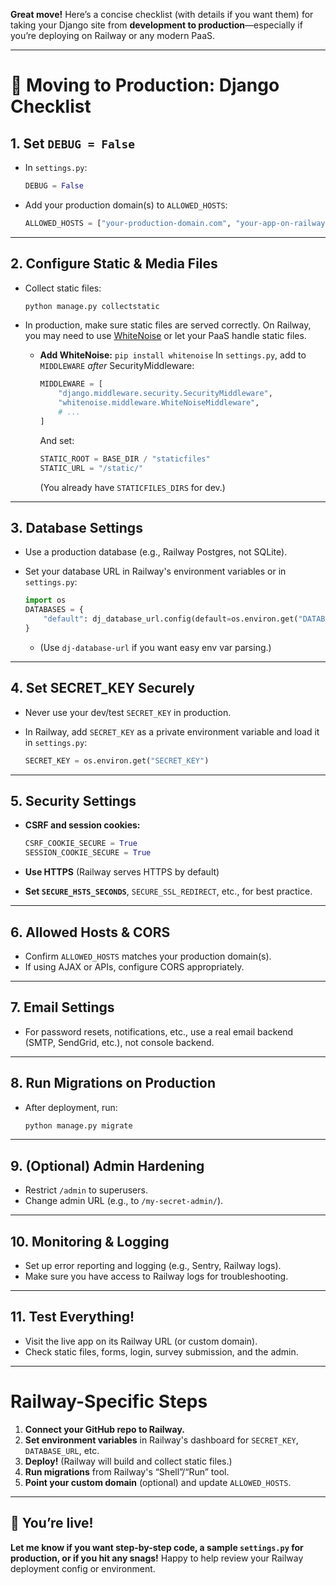 **Great move!** Here’s a concise checklist (with details if you want them) for taking your Django site from **development to production**—especially if you’re deploying on Railway or any modern PaaS.

---

# 🚀 Moving to Production: Django Checklist

## 1. **Set `DEBUG = False`**

* In `settings.py`:

  ```python
  DEBUG = False
  ```
* Add your production domain(s) to `ALLOWED_HOSTS`:

  ```python
  ALLOWED_HOSTS = ["your-production-domain.com", "your-app-on-railway.app"]
  ```

---

## 2. **Configure Static & Media Files**

* Collect static files:

  ```bash
  python manage.py collectstatic
  ```
* In production, make sure static files are served correctly. On Railway, you may need to use [WhiteNoise](https://whitenoise.evans.io/) or let your PaaS handle static files.

  * **Add WhiteNoise:**
    `pip install whitenoise`
    In `settings.py`, add to `MIDDLEWARE` *after* SecurityMiddleware:

    ```python
    MIDDLEWARE = [
        "django.middleware.security.SecurityMiddleware",
        "whitenoise.middleware.WhiteNoiseMiddleware",
        # ...
    ]
    ```

    And set:

    ```python
    STATIC_ROOT = BASE_DIR / "staticfiles"
    STATIC_URL = "/static/"
    ```

    (You already have `STATICFILES_DIRS` for dev.)

---

## 3. **Database Settings**

* Use a production database (e.g., Railway Postgres, not SQLite).
* Set your database URL in Railway's environment variables or in `settings.py`:

  ```python
  import os
  DATABASES = {
      "default": dj_database_url.config(default=os.environ.get("DATABASE_URL"))
  }
  ```

  * (Use `dj-database-url` if you want easy env var parsing.)

---

## 4. **Set SECRET\_KEY Securely**

* Never use your dev/test `SECRET_KEY` in production.
* In Railway, add `SECRET_KEY` as a private environment variable and load it in `settings.py`:

  ```python
  SECRET_KEY = os.environ.get("SECRET_KEY")
  ```

---

## 5. **Security Settings**

* **CSRF and session cookies:**

  ```python
  CSRF_COOKIE_SECURE = True
  SESSION_COOKIE_SECURE = True
  ```
* **Use HTTPS** (Railway serves HTTPS by default)
* **Set `SECURE_HSTS_SECONDS`**, `SECURE_SSL_REDIRECT`, etc., for best practice.

---

## 6. **Allowed Hosts & CORS**

* Confirm `ALLOWED_HOSTS` matches your production domain(s).
* If using AJAX or APIs, configure CORS appropriately.

---

## 7. **Email Settings**

* For password resets, notifications, etc., use a real email backend (SMTP, SendGrid, etc.), not console backend.

---

## 8. **Run Migrations on Production**

* After deployment, run:

  ```bash
  python manage.py migrate
  ```

---

## 9. **(Optional) Admin Hardening**

* Restrict `/admin` to superusers.
* Change admin URL (e.g., to `/my-secret-admin/`).

---

## 10. **Monitoring & Logging**

* Set up error reporting and logging (e.g., Sentry, Railway logs).
* Make sure you have access to Railway logs for troubleshooting.

---

## 11. **Test Everything!**

* Visit the live app on its Railway URL (or custom domain).
* Check static files, forms, login, survey submission, and the admin.

---

# **Railway-Specific Steps**

1. **Connect your GitHub repo to Railway.**
2. **Set environment variables** in Railway's dashboard for `SECRET_KEY`, `DATABASE_URL`, etc.
3. **Deploy!** (Railway will build and collect static files.)
4. **Run migrations** from Railway's “Shell”/“Run” tool.
5. **Point your custom domain** (optional) and update `ALLOWED_HOSTS`.

---

## 🏁 You’re live!

**Let me know if you want step-by-step code, a sample `settings.py` for production, or if you hit any snags!**
Happy to help review your Railway deployment config or environment.
